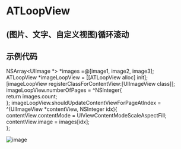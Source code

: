 #  ATLoopView

## (图片、文字、自定义视图)循环滚动

## 示例代码
NSArray<UIImage *> *images =@[image1, image2, image3];<br>
ATLoopView *imageLoopView = [[ATLoopView alloc] init];<br>
[imageLoopView registerClassForContentView:[UIImageView class]];<br>
imageLoopView.numberOfPages = ^NSInteger{<br>
    return images.count;<br>
};
imageLoopView.shouldUpdateContentViewForPageAtIndex = ^(UIImageView *contentView, NSInteger idx){<br>
    contentView.contentMode = UIViewContentModeScaleAspectFill;<br>
    contentView.image = images[idx];<br>
};<br>

 ![image](https://github.com/lantuhy/ATLoopView/raw/master/screenshots/vim-screenshot.jpg)




